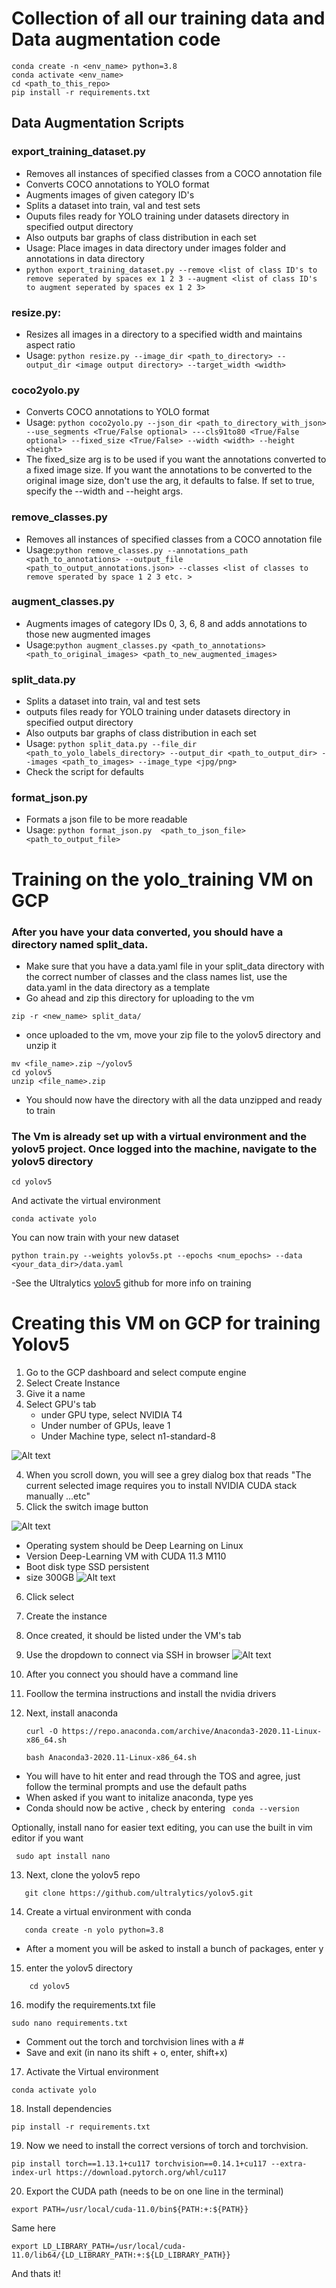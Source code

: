 # Collection of all our training data and Data augmentation code

```
conda create -n <env_name> python=3.8
conda activate <env_name>
cd <path_to_this_repo>
pip install -r requirements.txt
```

## Data Augmentation Scripts

### export_training_dataset.py
- Removes all instances of specified classes from a COCO annotation file
- Converts COCO annotations to YOLO format
- Augments images of given category ID's
- Splits a dataset into train, val and test sets
- Ouputs files ready for YOLO training under datasets directory in specified output directory
- Also outputs bar graphs of class distribution in each set
- Usage: Place images in data directory under images folder and annotations in data directory
- `python export_training_dataset.py --remove <list of class ID's to remove seperated by spaces ex 1 2 3 --augment <list of class ID's to augment seperated by spaces ex 1 2 3> `
### resize.py:
   - Resizes all images in a directory to a specified width and maintains aspect ratio
   - Usage: `python resize.py --image_dir <path_to_directory> --output_dir <image output directory> --target_width <width> `

### coco2yolo.py

 - Converts COCO annotations to YOLO format
- Usage: `python coco2yolo.py --json_dir <path_to_directory_with_json> --use_segments <True/False optional> ---cls91to80 <True/False optional> --fixed_size <True/False> --width <width> --height <height>`
 -  The fixed_size arg is to be used if you want the annotations converted to a fixed image size. If you want the annotations to be converted to the original image size, don't use the arg, it defaults to false. If set to true, specify the --width and --height args.
  
### remove_classes.py
- Removes all instances of specified classes from a COCO annotation file
- Usage:`python remove_classes.py --annotations_path <path_to_annotations> --output_file <path_to_output_annotations.json> --classes <list of classes to remove sperated by space 1 2 3 etc. >`

### augment_classes.py
- Augments images of category IDs 0, 3, 6, 8 and adds annotations to those new augmented images
- Usage:`python augment_classes.py <path_to_annotations> <path_to_original_images> <path_to_new_augmented_images>`

### split_data.py
- Splits a dataset into train, val and test sets
- outputs files ready for YOLO training under datasets directory in specified output directory
- Also outputs bar graphs of class distribution in each set
- Usage: `python split_data.py --file_dir <path_to_yolo_labels_directory> --output_dir <path_to_output_dir> --images <path_to_images> --image_type <jpg/png>`
- Check the script for defaults

### format_json.py
- Formats a json file to be more readable
- Usage: `python format_json.py  <path_to_json_file>  <path_to_output_file>`
# Training on the yolo_training VM on GCP


### After you have your data converted, you should have a directory named split_data.
- Make sure that you have a data.yaml file in your split_data directory with the correct number of classes and the class names list, use the data.yaml in the data directory as a template
 - Go ahead and zip this directory for uploading to the vm
  ```
  zip -r <new_name> split_data/
  ```
  - once uploaded to the vm, move your zip file to the yolov5 directory and unzip it
  ```
  mv <file_name>.zip ~/yolov5
  cd yolov5
  unzip <file_name>.zip
  ```
 - You should now have the directory with all the data unzipped and ready to train

 
### The Vm is already set up with a virtual environment and the yolov5 project. Once logged into the machine, navigate to the yolov5 directory
``` 
cd yolov5
```
And activate the virtual environment
```
conda activate yolo
```
You can now train with your new dataset
```
python train.py --weights yolov5s.pt --epochs <num_epochs> --data <your_data_dir>/data.yaml
```
-See the Ultralytics [yolov5](https://github.com/ultralytics/yolov5) github for more info on training

# Creating this VM on GCP for training Yolov5

1. Go to the GCP dashboard and select compute engine
2. Select Create Instance
3. Give it a name
4. Select GPU's tab
   - under GPU type, select NVIDIA T4
   - Under number of GPUs, leave 1
   - Under Machine type, select n1-standard-8

![Alt text](<readme_images/Screenshot 2023-08-15 at 11.44.50 AM.png>)

4. When you scroll down, you will see a grey dialog box that reads "The current selected image requires you to install NVIDIA CUDA stack manually ...etc"
5. Click the switch image button
   
![Alt text](<readme_images/Screenshot 2023-08-15 at 11.45.07 AM.png>)

 - Operating system should be Deep Learning on Linux
 - Version Deep-Learning VM with CUDA 11.3 M110
 - Boot disk type SSD persistent
 - size 300GB
![Alt text](<readme_images/Screenshot 2023-08-15 at 11.45.45 AM.png>)

6. Click select

7. Create the instance
8. Once created, it should be listed under the VM's tab
9. Use the dropdown to connect via SSH in browser
    ![Alt text](<readme_images/Screenshot 2023-08-15 at 12.01.22 PM.png>)
10. After you connect you should have a command line 
11. Foollow the termina instructions and install the nvidia drivers
12. Next, install anaconda 
    ```
    curl -O https://repo.anaconda.com/archive/Anaconda3-2020.11-Linux-x86_64.sh

    ```
    ```
    bash Anaconda3-2020.11-Linux-x86_64.sh
    ```
   - You will have to hit enter and read through the TOS and agree, just follow the terminal prompts and use the default paths
   - When asked if you want to initalize anaconda, type yes
   - Conda should now be active , check by entering 
  ``` conda --version```

Optionally, install nano for easier text editing, you can use the built in vim editor if you want
```
 sudo apt install nano
```

13.  Next, clone the yolov5 repo
```
   git clone https://github.com/ultralytics/yolov5.git
```
14.  Create a virtual environment with conda
```
   conda create -n yolo python=3.8
```

- After a moment you will be asked to install a bunch of packages, enter y
15.   enter the yolov5 directory
```
    cd yolov5
```
16. modify the requirements.txt file
```
sudo nano requirements.txt
```
   - Comment out the torch and torchvision lines with a #
   - Save and exit (in nano its shift + o, enter, shift+x)
17. Activate the Virtual environment
```
conda activate yolo
```
18. Install dependencies
```
pip install -r requirements.txt
```
19. Now we need to install the correct versions of torch and torchvision. 
   ```
pip install torch==1.13.1+cu117 torchvision==0.14.1+cu117 --extra-index-url https://download.pytorch.org/whl/cu117
   ```
 20. Export the CUDA path (needs to be on one line in the terminal)
```
export PATH=/usr/local/cuda-11.0/bin${PATH:+:${PATH}}

```
Same here
```
export LD_LIBRARY_PATH=/usr/local/cuda-11.0/lib64/{LD_LIBRARY_PATH:+:${LD_LIBRARY_PATH}}
```
And thats it!